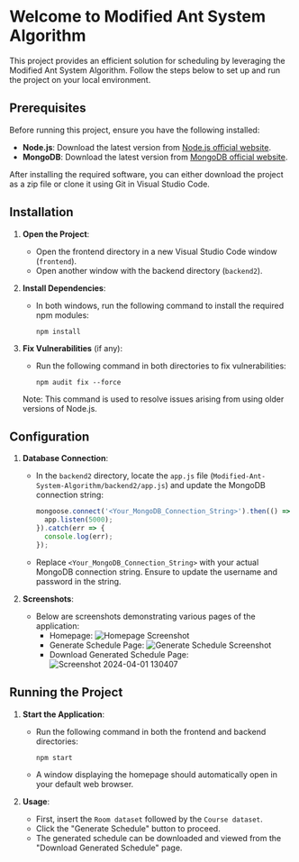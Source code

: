 # Welcome to Modified Ant System Algorithm

This project provides an efficient solution for scheduling by leveraging the Modified Ant System Algorithm. Follow the steps below to set up and run the project on your local environment.

## Prerequisites

Before running this project, ensure you have the following installed:

- **Node.js**: Download the latest version from [Node.js official website](https://nodejs.org/en/download/current).
- **MongoDB**: Download the latest version from [MongoDB official website](https://www.mongodb.com/).

After installing the required software, you can either download the project as a zip file or clone it using Git in Visual Studio Code.

## Installation

1. **Open the Project**:
   - Open the frontend directory in a new Visual Studio Code window (`frontend`).
   - Open another window with the backend directory (`backend2`).

2. **Install Dependencies**:
   - In both windows, run the following command to install the required npm modules:
     ```
     npm install
     ```

3. **Fix Vulnerabilities** (if any):
   - Run the following command in both directories to fix vulnerabilities:
     ```
     npm audit fix --force
     ```
   Note: This command is used to resolve issues arising from using older versions of Node.js.

## Configuration

1. **Database Connection**:
   - In the `backend2` directory, locate the `app.js` file (`Modified-Ant-System-Algorithm/backend2/app.js`) and update the MongoDB connection string:
     ```javascript
     mongoose.connect('<Your_MongoDB_Connection_String>').then(() => {
       app.listen(5000);
     }).catch(err => {
       console.log(err);
     });
     ```
   - Replace `<Your_MongoDB_Connection_String>` with your actual MongoDB connection string. Ensure to update the username and password in the string.

2. **Screenshots**:
   - Below are screenshots demonstrating various pages of the application:
     - Homepage: ![Homepage Screenshot](https://github.com/rabdulmuqtasid/Modified-Ant-System-Algorithm/assets/107633774/84782285-7aa3-4381-95ad-ea4a8ca835d9)
     - Generate Schedule Page: ![Generate Schedule Screenshot](https://github.com/rabdulmuqtasid/Modified-Ant-System-Algorithm/assets/107633774/a98d8ec5-8487-46d3-949a-8c6368547277)
     - Download Generated Schedule Page:	![Screenshot 2024-04-01 130407](https://github.com/rabdulmuqtasid/Modified-Ant-System-Algorithm/assets/107633774/6c939c11-747d-4a21-b5c4-b95d913f8a9c)


## Running the Project

1. **Start the Application**:
   - Run the following command in both the frontend and backend directories:
     ```
     npm start
     ```
   - A window displaying the homepage should automatically open in your default web browser.

2. **Usage**:
   - First, insert the `Room dataset` followed by the `Course dataset`.
   - Click the "Generate Schedule" button to proceed.
   - The generated schedule can be downloaded and viewed from the "Download Generated Schedule" page.
